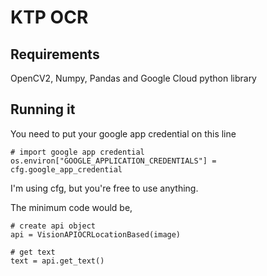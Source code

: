 # KTP OCR

## Requirements
OpenCV2, Numpy, Pandas and Google Cloud python library

## Running it
You need to put your google app credential on this line
```
# import google app credential
os.environ["GOOGLE_APPLICATION_CREDENTIALS"] = cfg.google_app_credential
```
I'm using cfg, but you're free to use anything.

The minimum code would be,

```
# create api object
api = VisionAPIOCRLocationBased(image)

# get text
text = api.get_text()
```
